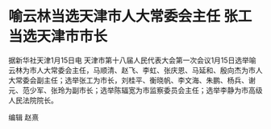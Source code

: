 # 喻云林当选天津市人大常委会主任 张工当选天津市市长

据新华社天津1月15日电
天津市第十八届人民代表大会第一次会议1月15日选举喻云林为市人大常委会主任，马顺清、赵飞、李虹、张庆恩、马延和、殷向杰为市人大常委会副主任；选举张工为市长，刘桂平、衡晓帆、李文海、朱鹏、杨兵、谢元、范少军、张玲为副市长；选举陈辐宽为市监察委员会主任；选举李静为市高级人民法院院长。

编辑 赵熹

